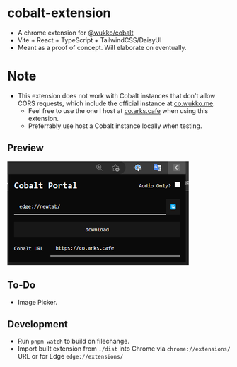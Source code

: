 # cobalt-extension

- A chrome extension for [@wukko/cobalt](https://github.com/wukko/cobalt)
- Vite + React + TypeScript + TailwindCSS/DaisyUI
- Meant as a proof of concept. Will elaborate on eventually.

# Note

- This extension does not work with Cobalt instances that don't allow CORS requests, which include the official instance at [co.wukko.me](https://co.wukko.me).
  - Feel free to use the one I host at [co.arks.cafe](https://co.arks.cafe) when using this extension.
  - Preferrably use host a Cobalt instance locally when testing.

## Preview

![preview](docs/preview.png)

## To-Do

- Image Picker.

## Development

- Run `pnpm watch` to build on filechange.
- Import built extension from `./dist` into Chrome via `chrome://extensions/` URL or for Edge `edge://extensions/`
